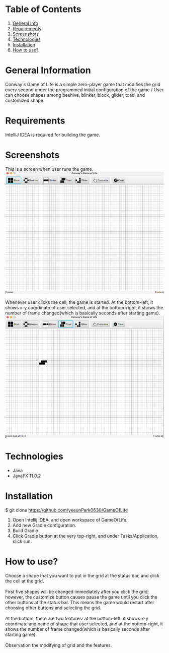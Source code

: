 #  Table of Contents
1. [General Info](#general-info)
2. [Requirements](#requirements)
3. [Screenshots](#screenshots)
4. [Technologies](#technologies)
5. [Installation](#installation)
6. [How to use?](#how-to-use)
# General Information

Conway's Game of Life is a simple zero-player game that modifies the grid every second under the programmed initial configuration of the game./
User can choose shapes among beehive, blinker, block, glider, toad, and customized shape.

# Requirements

IntelliJ IDEA is required for building the game.

# Screenshots

This is a screen when user runs the game. \
![start view](ImageSources/readme1.png)

Whenever user clicks the cell, the game is started. At the bottom-left, it shows x-y coordinate of user selected, and at the bottom-right, it shows the number of frame changed(which is basically seconds after starting game).  <br />
![game](ImageSources/readme2.png)

# Technologies
* Java
* JavaFX 11.0.2


# Installation

$ git clone https://github.com/yeeunPark0630/GameOfLife

1. Open Intellij IDEA, and open workspace of GameOfLife.
2. Add new Gradle configuration.
3. Build Gradle
4. Click Gradle button at the very top-right, and under Tasks/Application, click run. 

# How to use?

Choose a shape that you want to put in the grid at the status bar, and click the cell at the grid. <br /> <br />
First five shapes will be changed immediately after you click the grid; however, the customize button causes pause the game until you click the other buttons at the status bar. This means the game would restart after choosing other buttons and selecting the grid. <br /><br />
At the bottom, there are two features: at the bottom-left, it shows x-y coordinate and name of shape that user selected, and at the bottom-right, it shows the number of frame changed(which is basically seconds after starting game). <br /> <br />
Observation the modifying of grid and the features.


